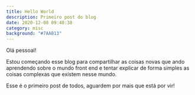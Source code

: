 ```yaml
---
title: Hello World
description: Primeiro post do blog
date: 2020-12-08 09:40:38
category: misc
background: "#7AAB13"
---
```

Olá pessoal!

Estou começando esse blog para compartilhar as coisas novas que ando aprendendo sobre o mundo front end e tentar explicar de forma simples as coisas complexas que existem nesse mundo.

Esse é o primeiro post de todos, aguardem por mais que está por vir!